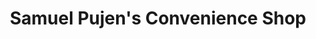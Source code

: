 ---
title: "Samuel Pujen's Convenience Shop"
url: /kailahun/samuel-pujens-convenience-shop/
shop: Lebensmittel
---
